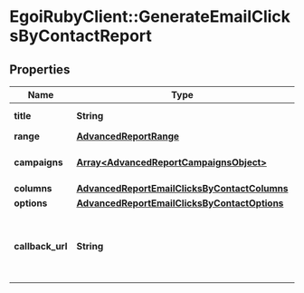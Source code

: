 # EgoiRubyClient::GenerateEmailClicksByContactReport

## Properties
Name | Type | Description | Notes
------------ | ------------- | ------------- | -------------
**title** | **String** | Advanced report title | 
**range** | [**AdvancedReportRange**](AdvancedReportRange.md) |  | 
**campaigns** | [**Array&lt;AdvancedReportCampaignsObject&gt;**](AdvancedReportCampaignsObject.md) | Campaigns of the report | 
**columns** | [**AdvancedReportEmailClicksByContactColumns**](AdvancedReportEmailClicksByContactColumns.md) |  | 
**options** | [**AdvancedReportEmailClicksByContactOptions**](AdvancedReportEmailClicksByContactOptions.md) |  | 
**callback_url** | **String** | URL which will receive the information of the report | [optional] 



